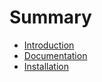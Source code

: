 # Summary

* [Introduction](README.md)
* [Documentation](documentation.md)
* [Installation](installation.md)

